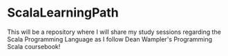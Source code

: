 # ScalaLearningPath
This will be a repository where I will share my study sessions regarding the Scala Programming Language as I follow Dean Wampler's  Programming Scala coursebook!
